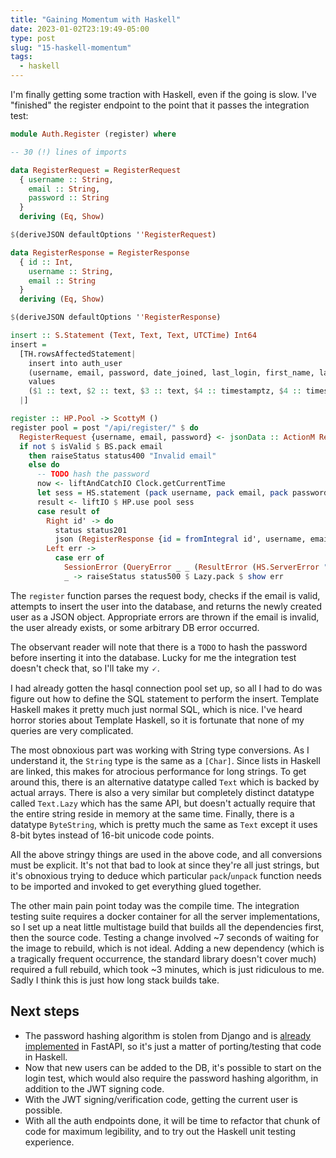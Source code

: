 ```yaml
---
title: "Gaining Momentum with Haskell"
date: 2023-01-02T23:19:49-05:00
type: post
slug: "15-haskell-momentum"
tags:
  - haskell
---
```


I'm finally getting some traction with Haskell, even if the going is slow. I've "finished" the register endpoint to the point that it passes the integration test:

```haskell
module Auth.Register (register) where

-- 30 (!) lines of imports

data RegisterRequest = RegisterRequest
  { username :: String,
    email :: String,
    password :: String
  }
  deriving (Eq, Show)

$(deriveJSON defaultOptions ''RegisterRequest)

data RegisterResponse = RegisterResponse
  { id :: Int,
    username :: String,
    email :: String
  }
  deriving (Eq, Show)

$(deriveJSON defaultOptions ''RegisterResponse)

insert :: S.Statement (Text, Text, Text, UTCTime) Int64
insert =
  [TH.rowsAffectedStatement|
    insert into auth_user
    (username, email, password, date_joined, last_login, first_name, last_name, is_superuser, is_staff, is_active)
    values
    ($1 :: text, $2 :: text, $3 :: text, $4 :: timestamptz, $4 :: timestamptz, '', '', false, false, false)
  |]

register :: HP.Pool -> ScottyM ()
register pool = post "/api/register/" $ do
  RegisterRequest {username, email, password} <- jsonData :: ActionM RegisterRequest
  if not $ isValid $ BS.pack email
    then raiseStatus status400 "Invalid email"
    else do
      -- TODO hash the password
      now <- liftAndCatchIO Clock.getCurrentTime
      let sess = HS.statement (pack username, pack email, pack password, now) insert
      result <- liftIO $ HP.use pool sess
      case result of
        Right id' -> do
          status status201
          json (RegisterResponse {id = fromIntegral id', username, email})
        Left err ->
          case err of
            SessionError (QueryError _ _ (ResultError (HS.ServerError "23505" _ _ _))) -> raiseStatus status400 "A user with that username already exists."
            _ -> raiseStatus status500 $ Lazy.pack $ show err
```

The `register` function parses the request body, checks if the email is valid, attempts to insert the user into the database, and returns the newly created user as a JSON object. Appropriate errors are thrown if the email is invalid, the user already exists, or some arbitrary DB error occurred.

The observant reader will note that there is a `TODO` to hash the password before inserting it into the database. Lucky for me the integration test doesn't check that, so I'll take my 🗸.

I had already gotten the hasql connection pool set up, so all I had to do was figure out how to define the SQL statement to perform the insert. Template Haskell makes it pretty much just normal SQL, which is nice. I've heard horror stories about Template Haskell, so it is fortunate that none of my queries are very complicated.

The most obnoxious part was working with String type conversions. As I understand it, the `String` type is the same as a `[Char]`. Since lists in Haskell are linked, this makes for atrocious performance for long strings. To get around this, there is an alternative datatype called `Text` which is backed by actual arrays. There is also a very similar but completely distinct datatype called `Text.Lazy` which has the same API, but doesn't actually require that the entire string reside in memory at the same time. Finally, there is a datatype `ByteString`, which is pretty much the same as `Text` except it uses 8-bit bytes instead of 16-bit unicode code points.

All the above stringy things are used in the above code, and all conversions must be explicit. It's not that bad to look at since they're all just strings, but it's obnoxious trying to deduce which particular `pack`/`unpack` function needs to be imported and invoked to get everything glued together.

The other main pain point today was the compile time. The integration testing suite requires a docker container for all the server implementations, so I set up a neat little multistage build that builds all the dependencies first, then the source code. Testing a change involved ~7 seconds of waiting for the image to rebuild, which is not ideal. Adding a new dependency (which is a tragically frequent occurrence, the standard library doesn't cover much) required a full rebuild, which took ~3 minutes, which is just ridiculous to me. Sadly I think this is just how long stack builds take.

## Next steps
* The password hashing algorithm is stolen from Django and is [already implemented](https://github.com/go-recordkeeper/go-recordkeeper/blob/3e5ea5a87d614db52165936f333f7d3b3ad8673c/server/fastapi/goban_server_fastapi/auth/password.py) in FastAPI, so it's just a matter of porting/testing that code in Haskell.
* Now that new users can be added to the DB, it's possible to start on the login test, which would also require the password hashing algorithm, in addition to the JWT signing code.
* With the JWT signing/verification code, getting the current user is possible.
* With all the auth endpoints done, it will be time to refactor that chunk of code for maximum legibility, and to try out the Haskell unit testing experience.
